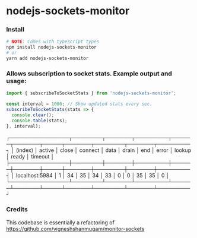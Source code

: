 # nodejs-sockets-monitor

### Install
```bash
# NOTE: Comes with typescript types
npm install nodejs-sockets-monitor
# or
yarn add nodejs-sockets-monitor
```

### Allows subscription to socket stats. Example output and usage:
```typescript
import { subscribeToSocketStats } from 'nodejs-sockets-monitor';

const interval = 1000; // Show updated stats every sec.
subscribeToSocketStats(stats => {
  console.clear();
  console.table(stats);
}, interval);
```
┌────────────────┬────────┬───────┬─────────┬──────┬───────┬─────┬───────┬────────┬───────┬─────────┐
│    (index)     │ active │ close │ connect │ data │ drain │ end │ error │ lookup │ ready │ timeout │
├────────────────┼────────┼───────┼─────────┼──────┼───────┼─────┼───────┼────────┼───────┼─────────┤
│ localhost:5984 │   1    │  34   │   35    │  34  │  33   │  0  │   0   │   35   │  35   │    0    │
└────────────────┴────────┴───────┴─────────┴──────┴───────┴─────┴───────┴────────┴───────┴─────────┘

### Credits
This codebase is essentially a refactoring of https://github.com/vigneshshanmugam/monitor-sockets